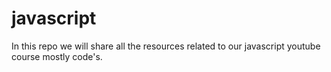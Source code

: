 # javascript
In this repo we will share all the resources related to our javascript youtube course mostly code's.
